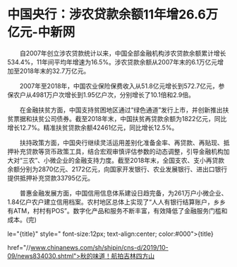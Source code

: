 # 中国央行：涉农贷款余额11年增26.6万亿元-中新网

　　自2007年创立涉农贷款统计以来，中国全部金融机构涉农贷款余额累计增长534.4%，11年间平均年增速为16.5%。涉农贷款余额从2007年末的6.1万亿元增加至2018年末的32.7万亿元。

　　2007年至2018年，中国农业保险保费收入从51.8亿元增长到572.7亿元，参保农户从4981万户次增长到1.95亿户次，分别增长了10.1倍和2.9倍。

　　在金融扶贫方面，中国支持贫困地区通过“绿色通道”发行上市，并创新推出扶贫票据和扶贫公司债券。截至2018年末，中国扶贫再贷款余额为1822亿元，同比增长12.7%。精准扶贫贷款余额42461亿元，同比增长12.5%。

　　扶持政策方面，中国央行继续灵活运用差别化准备金率、再贷款、再贴现、抵押补充贷款等货币政策工具，结合宏观审慎评估参数的动态调整，引导金融机构加大对“三农”、小微企业的金融支持力度。截至2018年末，全国支农、支小再贷款余额分别为2870亿元、2172亿元，向国家开发银行、农业发展银行、进出口银行提供抵押补充贷款33795亿元。

　　普惠金融发展方面，中国信用信息体系建设日趋完备，为261万户小微企业、1.84亿户农户建立信用档案。农村地区总体上实现了“人人有银行结算账户，乡乡有ATM，村村有POS”。数字化产品和服务不断丰富，有效降低了金融服务门槛和成本。(完)

le="{title}" style=" font-size:12px; text-align:center; color:#000">{title}

href="//www.chinanews.com/sh/shipin/cns-d/2019/10-09/news834030.shtml">秋的味道！航拍吉林四方山
